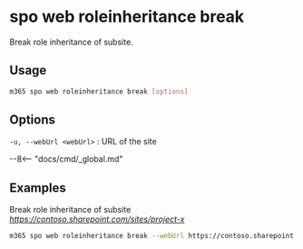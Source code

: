 # spo web roleinheritance break

Break role inheritance of subsite.

## Usage

```sh
m365 spo web roleinheritance break [options]
```

## Options

`-u, --webUrl <webUrl>`
: URL of the site

--8<-- "docs/cmd/_global.md"

## Examples

Break role inheritance of subsite _https://contoso.sharepoint.com/sites/project-x_

```sh
m365 spo web roleinheritance break --webUrl https://contoso.sharepoint.com/sites/project-x
```